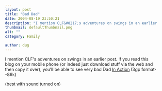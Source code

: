 ```yaml
---
layout: post
title: "Bad Dad"
date: 2004-08-19 23:50:21
description: "I mention CLF&#8217;s adventures on swings in an earlier post. If you read this blog on your mobile phone (or indeed just download stuff via the web and then copy it over), you&#8217;ll be able to see very bad Dad&#8230;"
thumbnail: defaultThumbnail.png
alt: ""
category: Family

author: dug
---
```


<p>I mention <span class="caps">CLF'</span>s adventures on swings in an earlier post. If you read this blog on your mobile phone (or indeed just download stuff via the web and then copy it over), you'll be able to see very bad Dad <a href="http://www.donkeyontheedge.com/mm/bad_dad.3gp">In Action</a> (3gp format--86k)</p>

<p>(best with sound turned on)</p>

